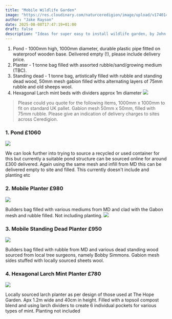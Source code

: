 ```yaml
---
title: "Mobile Wildlife Garden"
image: "https://res.cloudinary.com/naturceredigion/image/upload/v1740140051/250216-john-little-mobile-pond.jpg"
author: "Jake Rayson"
date: 2025-08-08T17:47:19+01:00
draft: false
description: "Ideas for super easy to install wildlife garden, by John Little"
---
```


1. Pond - 1000mm high, 1000mm diameter, durable plastic pipe fitted on waterproof wooden base. Delivered empty (!), please include delivery price. 
2. Planter -  1 tonne bag filled with assorted rubble/sand/growing medium (TBC). 
3. Standing dead - 1 tonne bag, artistically filled with rubble and standing dead wood, 50mm mesh gabion filled withs alternating layers of 75mm rubble and old sheeps wool.
4. Hexagonal Larch mint beds with dividers approx 1m diameter
![](https://res.cloudinary.com/naturceredigion/image/upload/v1740140049/250221-john-little-mobile-pond-forklift.jpg)
> Please could you quote for the following items, 1000mm x 1000mm to fit on standard UK pallet. Gabion mesh 50mm x 50mm, filled with 75mm rubble. Please give an indication of delivery charges to sites across Ceredigion.

### 1. Pond £1060
![](https://res.cloudinary.com/naturceredigion/image/upload/v1740140051/250216-john-little-mobile-pond.jpg)

We can look further into trying to source a recycled or used container for this but currently a suitable pond structure can be sourced online for around £300 delivered. Again using the same mesh and infill from MD this can be delivered empty to site and filled. This currently doesn't include and planting etc
### 2. Mobile Planter £980
![](https://res.cloudinary.com/naturceredigion/image/upload/v1740140052/250221-john-little-mobile-planter.jpg)

Builders bag filled with various mediums from MD and clad with the Gabon mesh and rubble filled. Not including planting.
![](https://res.cloudinary.com/naturceredigion/image/upload/v1740140050/250216-john-little-mobile-planter-half-finished.jpg)

### 3. Mobile Standing Dead Planter £950
![](https://res.cloudinary.com/naturceredigion/image/upload/v1740140050/250221-john-little-mobile-standing-dead.jpg)

Builders bag filled with rubble from MD and various dead standing wood sourced from local tree surgeons, namely Bobby Simmons. Gabion mesh sides stuffed with locally sourced sheets wool.
### 4. Hexagonal Larch Mint Planter £780
![](https://res.cloudinary.com/hopegarden/image/upload/w_480/v1740236074/250221-mint-hex-beds.jpg)

Locally sourced larch planter as per design of those used at The Hope Garden. Apx 1.2m wide and 40cm in height. Filled with a topsoil compost blend and using larch dividers to create 6 individual pockets for various types of mint. Planting not included

